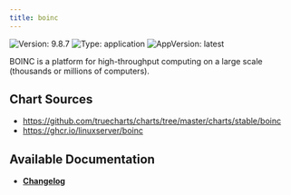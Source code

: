 ```yaml
---
title: boinc
---
```


![Version: 9.8.7](https://img.shields.io/badge/Version-9.8.7-informational?style=flat-square) ![Type: application](https://img.shields.io/badge/Type-application-informational?style=flat-square) ![AppVersion: latest](https://img.shields.io/badge/AppVersion-latest-informational?style=flat-square)

BOINC is a platform for high-throughput computing on a large scale (thousands or millions of computers).

## Chart Sources

- https://github.com/truecharts/charts/tree/master/charts/stable/boinc
- https://ghcr.io/linuxserver/boinc

## Available Documentation

- [**Changelog**](./CHANGELOG.md)
